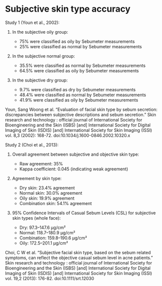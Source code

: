 # Subjective skin type accuracy

Study 1 (Youn et al., 2002):
1. In the subjective oily group:
   - 75% were classified as oily by Sebumeter measurements
   - 25% were classified as normal by Sebumeter measurements

2. In the subjective normal group:
   - 35.5% were classified as normal by Sebumeter measurements
   - 64.5% were classified as oily by Sebumeter measurements

3. In the subjective dry group:
   - 9.7% were classified as dry by Sebumeter measurements
   - 48.4% were classified as normal by Sebumeter measurements
   - 41.9% were classified as oily by Sebumeter measurements

Youn, Sang Woong et al. “Evaluation of facial skin type by sebum secretion: discrepancies between subjective descriptions and sebum secretion.” Skin research and technology : official journal of International Society for Bioengineering and the Skin (ISBS) [and] International Society for Digital Imaging of Skin (ISDIS) [and] International Society for Skin Imaging (ISSI) vol. 8,3 (2002): 168-72. doi:10.1034/j.1600-0846.2002.10320.x

Study 2 (Choi et al., 2013):
1. Overall agreement between subjective and objective skin type:
   - Raw agreement: 35%
   - Kappa coefficient: 0.045 (indicating weak agreement)

2. Agreement by skin type:
   - Dry skin: 23.4% agreement
   - Normal skin: 30.0% agreement
   - Oily skin: 19.9% agreement
   - Combination skin: 54.1% agreement

3. 95% Confidence Intervals of Casual Sebum Levels (CSL) for subjective skin types (whole face):
   - Dry: 97.3–147.6 μg/cm²
   - Normal: 118.7–180.9 μg/cm²
   - Combination: 159.8–190.6 μg/cm²
   - Oily: 172.5–201.1 μg/cm²

Choi, C W et al. “Subjective facial skin type, based on the sebum related symptoms, can reflect the objective casual sebum level in acne patients.” Skin research and technology : official journal of International Society for Bioengineering and the Skin (ISBS) [and] International Society for Digital Imaging of Skin (ISDIS) [and] International Society for Skin Imaging (ISSI) vol. 19,2 (2013): 176-82. doi:10.1111/srt.12030
